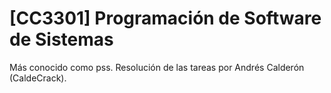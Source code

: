 # [CC3301] Programación de Software de Sistemas
Más conocido como pss.
Resolución de las tareas por Andrés Calderón (CaldeCrack).
